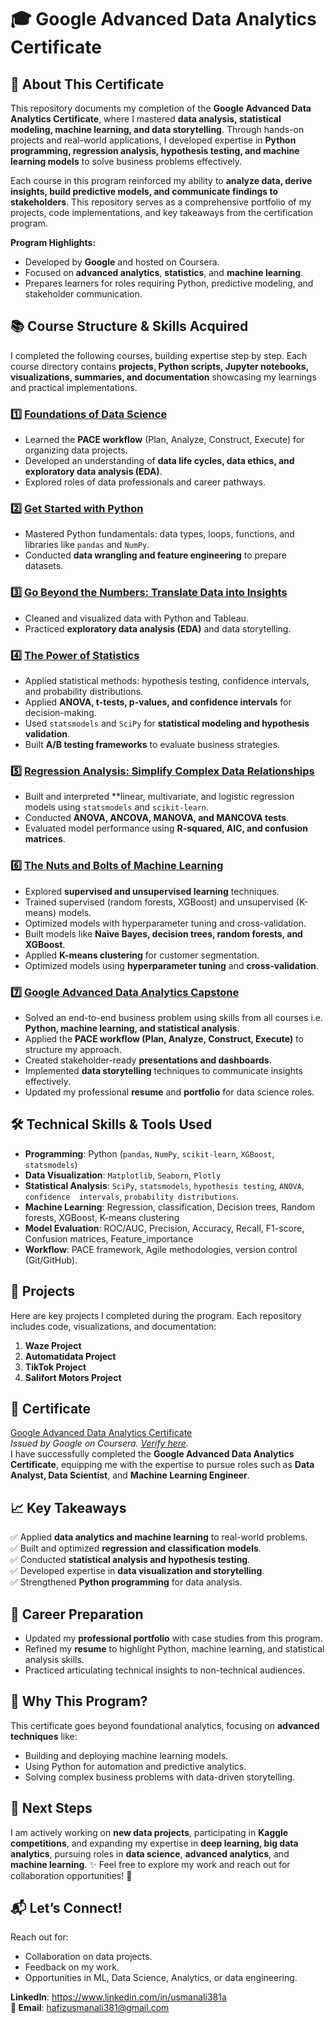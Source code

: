 # 🎓 Google Advanced Data Analytics Certificate  

## 🚀 About This Certificate  
This repository documents my completion of the **Google Advanced Data Analytics Certificate**, where I mastered **data analysis, statistical modeling, machine learning, and data storytelling**. Through hands-on projects and real-world applications, I developed expertise in **Python programming, regression analysis, hypothesis testing, and machine learning models** to solve business problems effectively.

Each course in this program reinforced my ability to **analyze data, derive insights, build predictive models, and communicate findings to stakeholders**. This repository serves as a comprehensive portfolio of my projects, code implementations, and key takeaways from the certification program.

**Program Highlights:**  
- Developed by **Google** and hosted on Coursera.  
- Focused on **advanced analytics**, **statistics**, and **machine learning**.  
- Prepares learners for roles requiring Python, predictive modeling, and stakeholder communication.  

## 📚 Course Structure & Skills Acquired  
I completed the following courses, building expertise step by step. Each course directory contains **projects, Python scripts, Jupyter notebooks, visualizations, summaries, and documentation** showcasing my learnings and practical implementations.

### 1️⃣ [**Foundations of Data Science**](https://www.coursera.org/learn/foundations-of-data-science?specialization=google-advanced-data-analytics)

   - Learned the **PACE workflow** (Plan, Analyze, Construct, Execute) for organizing data projects.  
   - Developed an understanding of **data life cycles, data ethics, and exploratory data analysis (EDA)**.
   - Explored roles of data professionals and career pathways.  

### 2️⃣ [**Get Started with Python**](https://www.coursera.org/learn/get-started-with-python?specialization=google-advanced-data-analytics)  
   - Mastered Python fundamentals: data types, loops, functions, and libraries like `pandas` and `NumPy`. 
   - Conducted **data wrangling and feature engineering** to prepare datasets. 

### 3️⃣ [**Go Beyond the Numbers: Translate Data into Insights**](https://www.coursera.org/learn/go-beyond-the-numbers-translate-data-into-insight?specialization=google-advanced-data-analytics)  
   - Cleaned and visualized data with Python and Tableau.  
   - Practiced **exploratory data analysis (EDA)** and data storytelling.  

### 4️⃣ [**The Power of Statistics**](https://www.coursera.org/learn/the-power-of-statistics?specialization=google-advanced-data-analytics)  
   - Applied statistical methods: hypothesis testing, confidence intervals, and probability distributions.  
   - Applied **ANOVA, t-tests, p-values, and confidence intervals** for decision-making.
   - Used `statsmodels` and `SciPy` for **statistical modeling and hypothesis validation**.
   - Built **A/B testing frameworks** to evaluate business strategies.

### 5️⃣ [**Regression Analysis: Simplify Complex Data Relationships**](https://www.coursera.org/learn/regression-analysis-simplify-complex-data-relationships?specialization=google-advanced-data-analytics)  
   - Built and interpreted **linear, multivariate, and logistic regression models using `statsmodels` and `scikit-learn`.  
   - Conducted **ANOVA, ANCOVA, MANOVA, and MANCOVA tests**.
   - Evaluated model performance using **R-squared, AIC, and confusion matrices**.

### 6️⃣ [**The Nuts and Bolts of Machine Learning**](https://www.coursera.org/learn/the-nuts-and-bolts-of-machine-learning?specialization=google-advanced-data-analytics)  
   - Explored **supervised and unsupervised learning** techniques.
   - Trained supervised (random forests, XGBoost) and unsupervised (K-means) models.  
   - Optimized models with hyperparameter tuning and cross-validation.  
   - Built models like **Naive Bayes, decision trees, random forests, and XGBoost**.
   - Applied **K-means clustering** for customer segmentation.
   - Optimized models using **hyperparameter tuning** and **cross-validation**.

### 7️⃣ [**Google Advanced Data Analytics Capstone**](https://www.coursera.org/learn/google-advanced-data-analytics-capstone?specialization=google-advanced-data-analytics) 
   - Solved an end-to-end business problem using skills from all courses i.e. **Python, machine learning, and statistical analysis**.  
   - Applied the **PACE workflow (Plan, Analyze, Construct, Execute)** to structure my approach.
   - Created stakeholder-ready **presentations and dashboards**.
   - Implemented **data storytelling** techniques to communicate insights effectively.
   - Updated my professional **resume** and **portfolio** for data science roles. 

## 🛠️ Technical Skills & Tools Used
- **Programming**: Python (`pandas`, `NumPy`, `scikit-learn`, `XGBoost`, `statsmodels`)
- **Data Visualization**: `Matplotlib`, `Seaborn`, `Plotly`
- **Statistical Analysis**: `SciPy`, `statsmodels`, `hypothesis testing`, `ANOVA`, `confidence  intervals`, `probability distributions`.
- **Machine Learning**: Regression, classification, Decision trees, Random forests, XGBoost, K-means clustering
- **Model Evaluation**: ROC/AUC, Precision, Accuracy, Recall, F1-score, Confusion matrices, Feature_importance
- **Workflow**: PACE framework, Agile methodologies, version control (Git/GitHub).

## 📂 Projects  
Here are key projects I completed during the program. Each repository includes code, visualizations, and documentation:  

1. **Waze Project**  
2. **Automatidata Project**  
3. **TikTok Project**  
4. **Salifort Motors Project**  

## 📜 Certificate  
[Google Advanced Data Analytics Certificate](https://www.coursera.org/account/accomplishments/specialization/certificate/CFK70XAL96TZ)  
*Issued by Google on Coursera. [Verify here](https://www.coursera.org/account/accomplishments/professional-cert/CFK70XAL96TZ).*  
I have successfully completed the **Google Advanced Data Analytics Certificate**, equipping me with the expertise to pursue roles such as **Data Analyst, Data Scientist**, and **Machine Learning Engineer**.

## 📈 Key Takeaways
✅ Applied **data analytics and machine learning** to real-world problems.  
✅ Built and optimized **regression and classification models**.  
✅ Conducted **statistical analysis and hypothesis testing**.  
✅ Developed expertise in **data visualization and storytelling**.  
✅ Strengthened **Python programming** for data analysis.  

## 💼 Career Preparation  
- Updated my **professional portfolio** with case studies from this program.  
- Refined my **resume** to highlight Python, machine learning, and statistical analysis skills.  
- Practiced articulating technical insights to non-technical audiences.  

## 🌟 Why This Program?  
This certificate goes beyond foundational analytics, focusing on **advanced techniques** like:  
- Building and deploying machine learning models.  
- Using Python for automation and predictive analytics.  
- Solving complex business problems with data-driven storytelling. 

## 🚀 Next Steps
I am actively working on **new data projects**, participating in **Kaggle competitions**, and expanding my expertise in **deep learning, big data analytics**, pursuing roles in **data science**, **advanced analytics**, and **machine learning**. ✨
Feel free to explore my work and reach out for collaboration opportunities! 🤝

## 📬 Let’s Connect!  
Reach out for:  
- Collaboration on data projects.  
- Feedback on my work.  
- Opportunities in ML, Data Science, Analytics, or data engineering.  

**LinkedIn**: https://www.linkedin.com/in/usmanali381a  
**📩 Email**: hafizusmanali381@gmail.com